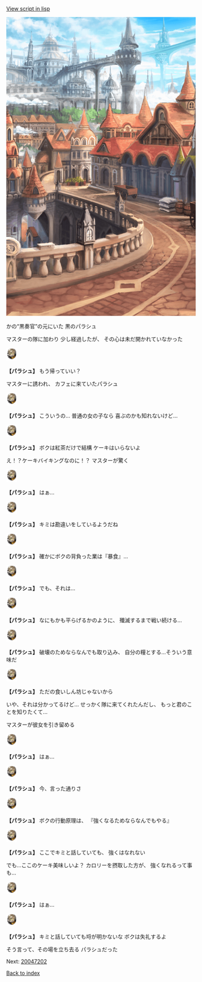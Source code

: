 [View script in lisp](../scripts/20047201.txt)

![town.png](../images/backgrounds/town.png)

かの“黒奏官”の元にいた
黒のパラシュ

マスターの隊に加わり
少し経過したが、
その心は未だ開かれていなかった

<img src="../images/units/200471.png" alt="200471.png" height="34"/>

**【パラシュ】**
もう帰っていい？

マスターに誘われ、
カフェに来ていたパラシュ

<img src="../images/units/200471.png" alt="200471.png" height="34"/>

**【パラシュ】**
こういうの…
普通の女の子なら
喜ぶのかも知れないけど…

<img src="../images/units/200471.png" alt="200471.png" height="34"/>

**【パラシュ】**
ボクは紅茶だけで結構
ケーキはいらないよ

え！？ケーキバイキングなのに！？
マスターが驚く

<img src="../images/units/200471.png" alt="200471.png" height="34"/>

**【パラシュ】**
はぁ…

<img src="../images/units/200471.png" alt="200471.png" height="34"/>

**【パラシュ】**
キミは勘違いをしているようだね

<img src="../images/units/200471.png" alt="200471.png" height="34"/>

**【パラシュ】**
確かにボクの背負った業は『暴食』…

<img src="../images/units/200471.png" alt="200471.png" height="34"/>

**【パラシュ】**
でも、それは…

<img src="../images/units/200471.png" alt="200471.png" height="34"/>

**【パラシュ】**
なにもかも平らげるかのように、
殲滅するまで戦い続ける…

<img src="../images/units/200471.png" alt="200471.png" height="34"/>

**【パラシュ】**
破壊のためならなんでも取り込み、
自分の糧とする…そういう意味だ

<img src="../images/units/200471.png" alt="200471.png" height="34"/>

**【パラシュ】**
ただの食いしん坊じゃないから

いや、それは分かってるけど…
せっかく隊に来てくれたんだし、
もっと君のことを知りたくて…

マスターが彼女を引き留める

<img src="../images/units/200471.png" alt="200471.png" height="34"/>

**【パラシュ】**
はぁ…

<img src="../images/units/200471.png" alt="200471.png" height="34"/>

**【パラシュ】**
今、言った通りさ

<img src="../images/units/200471.png" alt="200471.png" height="34"/>

**【パラシュ】**
ボクの行動原理は、
『強くなるためならなんでもやる』

<img src="../images/units/200471.png" alt="200471.png" height="34"/>

**【パラシュ】**
ここでキミと話していても、
強くはなれない

でも…ここのケーキ美味しいよ？
カロリーを摂取した方が、
強くなれるって事も…

<img src="../images/units/200471.png" alt="200471.png" height="34"/>

**【パラシュ】**
はぁ…

<img src="../images/units/200471.png" alt="200471.png" height="34"/>

**【パラシュ】**
キミと話していても埒が明かないな
ボクは失礼するよ

そう言って、その場を立ち去る
パラシュだった

Next: [20047202](20047202.md)

[Back to index](index.md)
